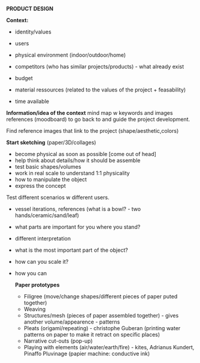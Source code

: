 **PRODUCT DESIGN**

**Context:**
- identity/values
- users
- physical environment (indoor/outdoor/home)
- competitors (who has similar projects/products) - what already exist

- budget
- material ressources (related to the values of the project + feasability)
- time available


**Information/idea of the context**
mind map w keywords and images references (moodboard) to go back to and guide the project development.

Find reference images that link to the project (shape/aesthetic,colors)

**Start sketching**
(paper/3D/collages)
- become physical as soon as possible [come out of head]
- help think about details/how it should be assemble
- test basic shapes/volumes
- work in real scale to understand 1:1 physicality
- how to manipulate the object
- express the concept


Test different scenarios w different users.

- vessel iterations, references (what is a bowl? - two hands/ceramic/sand/leaf) 
- what parts are important for you where you stand?
- different interpretation
- what is the most important part of the object?
- how can you scale it?
- how you can

    **Paper prototypes**
    - Filigree (move/change shapes/different pieces of paper puted together)
    - Weaving
    - Structures/mesh (pieces of paper assembled together) - gives another volume/appearence - patterns
    - Pleats (origami/repeating) - christophe Guberan (printing water patterns on paper to make it retract on specific places)
    - Narrative cut-outs (pop-up)
    - Playing with elements (air/water/earth/fire) - kites, Adrianus Kundert, Pinaffo Pluvinage (papier machine: conductive ink)